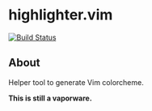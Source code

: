 highlighter.vim
===

[![Build Status](https://travis-ci.org/tamy0612/highlighter.vim.svg?branch=master)](https://travis-ci.org/tamy0612/highlighter.vim)

## About

Helper tool to generate Vim colorcheme.

**This is still a vaporware.**
